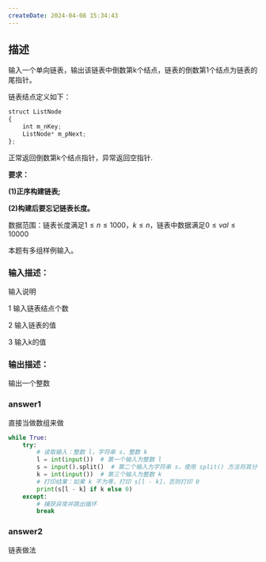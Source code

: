 ```yaml
---
createDate: 2024-04-08 15:34:43
---
```

## 描述

输入一个单向链表，输出该链表中倒数第k个结点，链表的倒数第1个结点为链表的尾指针。

链表结点定义如下：

```python
struct ListNode
{
    int m_nKey;
    ListNode* m_pNext;
};
```

正常返回倒数第k个结点指针，异常返回空指针.

**要求：**

**(1)正序构建链表;**

**(2)构建后要忘记链表长度。**

数据范围：链表长度满足$1≤n≤1000$，$k≤n$，链表中数据满足$0≤val≤10000$ 

本题有多组样例输入。

### 输入描述：

输入说明

1 输入链表结点个数

2 输入链表的值

3 输入k的值

### 输出描述：

输出一个整数

### answer1

直接当做数组来做

```python
while True:
    try:
        # 读取输入：整数 l，字符串 s，整数 k
        l = int(input())  # 第一个输入为整数 l
        s = input().split()  # 第二个输入为字符串 s，使用 split() 方法将其分割为列表
        k = int(input())  # 第三个输入为整数 k
        # 打印结果：如果 k 不为零，打印 s[l - k]，否则打印 0
        print(s[l - k] if k else 0)
    except:
        # 捕获异常并跳出循环
        break
```
### answer2

链表做法

```python

```